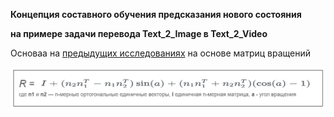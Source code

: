 **Концепция составного обучения  предсказания нового состояния**

**на примере задачи перевода  Text_2_Image в Text_2_Video**

Основаа на [предыдущих исследованиях](https://github.com/Mike030668/MIPT_magistratura/tree/main/Text2Video_project) на основе матриц вращений  

![Alt text](images/R_matrix.png)
